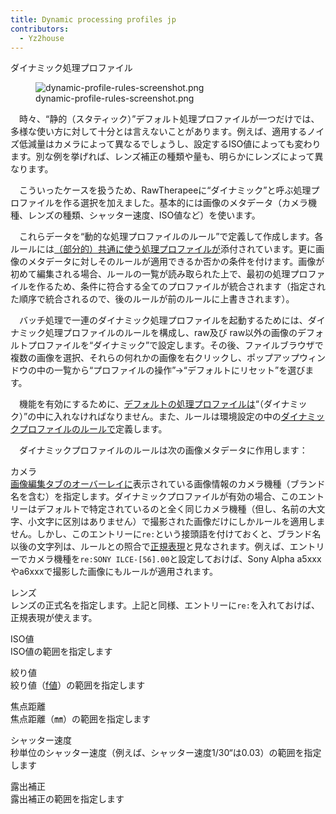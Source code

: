 ```yaml
---
title: Dynamic processing profiles jp
contributors:
  - Yz2house
---
```


<div class="pagetitle">

ダイナミック処理プロファイル

</div>

<figure>
<img src="/images/dynamic-profile-rules-screenshot.png"
title="dynamic-profile-rules-screenshot.png" />
<figcaption>dynamic-profile-rules-screenshot.png</figcaption>
</figure>

　時々、“静的（スタティック）”デフォルト処理プロファイルが一つだけでは、多様な使い方に対して十分とは言えないことがあります。例えば、適用するノイズ低減量はカメラによって異なるでしょうし、設定するISO値によっても変わります。別な例を挙げれば、レンズ補正の種類や量も、明らかにレンズによって異なります。

　こういったケースを扱うため、RawTherapeeに“ダイナミック”と呼ぶ処理プロファイルを作る選択を加えました。基本的には画像のメタデータ（カメラ機種、レンズの種類、シャッター速度、ISO値など）を使います。

　これらデータを“動的な処理プロファイルのルール”で定義して作成します。各ルールには[（部分的）共通に使う処理プロファイルが](Creating_processing_profiles_for_general_use/jp.md)添付されています。更に画像のメタデータに対しそのルールが適用できるか否かの条件を付けます。画像が初めて編集される場合、ルールの一覧が読み取られた上で、最初の処理プロファイルを作るため、条件に符合する全てのプロファイルが統合されます（指定された順序で統合されるので、後のルールが前のルールに上書きされます）。

　バッチ処理で一連のダイナミック処理プロファイルを起動するためには、ダイナミック処理プロファイルのルールを構成し、raw及び
raw以外の画像のデフォルトプロファイルを“ダイナミック”で設定します。その後、ファイルブラウザで複数の画像を選択、それらの何れかの画像を右クリックし、ポップアップウィンドウの中の一覧から“プロファイルの操作”→“デフォルトにリセット”を選びます。

　機能を有効にするために、[デフォルトの処理プロファイルは](Preferences/jp#画像処理のデフォルト値.md)“（ダイナミック）”の中に入れなければなりません。また、ルールは環境設定の中の[ダイナミックプロファイルのルールで](Preferences/jp#ダイナミックプロファイルの規定タブ.md)定義します。

　ダイナミックプロファイルのルールは次の画像メタデータに作用します：

カメラ  
[画像編集タブのオーバーレイに](The_Image_Editor_Tab/jp.md)表示されている画像情報のカメラ機種（ブランド名を含む）を指定します。ダイナミックプロファイルが有効の場合、このエントリーはデフォルトで特定されているのと全く同じカメラ機種（但し、名前の大文字、小文字に区別はありません）で撮影された画像だけにしかルールを適用しません。しかし、このエントリーに`re:`という接頭語を付けておくと、ブランド名以後の文字列は、ルールとの照合で[正規表現](https://ja.wikipedia.org/wiki/%E6%AD%A3%E8%A6%8F%E8%A1%A8%E7%8F%BE)と見なされます。例えば、エントリーでカメラ機種を`re:SONY ILCE-[56].00`と設定しておけば、Sony
Alpha a5xxxやa6xxxで撮影した画像にもルールが適用されます。

レンズ  
レンズの正式名を指定します。上記と同様、エントリーに`re:`を入れておけば、正規表現が使えます。

ISO値  
ISO値の範囲を指定します

絞り値  
絞り値（[f値](https://ja.wikipedia.org/wiki/F%E5%80%A4)）の範囲を指定します

焦点距離  
焦点距離（㎜）の範囲を指定します

シャッター速度  
秒単位のシャッター速度（例えば、シャッター速度1/30“は0.03）の範囲を指定します

露出補正  
露出補正の範囲を指定します
